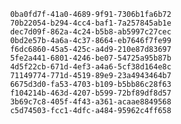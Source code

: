 
                0ba0fd7f-41a0-4689-9f91-7306b1fa6b72
                70b22054-b294-4cc4-baf1-7a257845ab1e
                dec7d09f-862a-4c24-b5b8-ab5997c27cec
                0bd2e57b-4a6a-4c37-8664-eb7646f7fe99
                f6dc6860-45a5-425c-a4d9-210e87d83697
                5fe2a441-6801-4246-be07-54725a95b87b
                4d5f22cb-671d-4ef3-a4a6-5cf38d164e8c
                71149774-771d-4519-89e9-23a4943464b7
                6675d3d0-fa53-4703-b109-b5bb86c28f63
                f104214b-463d-4207-b599-72bf89df8d57
                3b69c7c8-405f-4f43-a361-acaae8849568
                c5d74503-fcc1-4dfc-a484-95962c4ff658
                